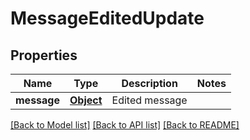 # MessageEditedUpdate

## Properties
Name | Type | Description | Notes
------------ | ------------- | ------------- | -------------
**message** | [**Object**](.md) | Edited message | 

[[Back to Model list]](../README.md#documentation-for-models) [[Back to API list]](../README.md#documentation-for-api-endpoints) [[Back to README]](../README.md)

